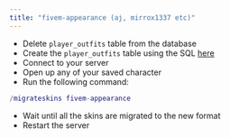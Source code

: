 ```yaml
---
title: "fivem-appearance (aj, mirrox1337 etc)"
---
```


- Delete `player_outfits` table from the database
- Create the `player_outfits` table using the SQL [here](https://github.com/iLLeniumStudios/illenium-appearance/blob/main/sql/player_outfits.sql)
- Connect to your server
- Open up any of your saved character
- Run the following command:

```lua
/migrateskins fivem-appearance
```

- Wait until all the skins are migrated to the new format
- Restart the server
